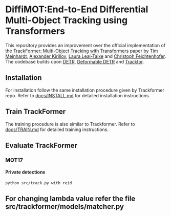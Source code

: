 # DiffiMOT:End-to-End Differential Multi-Object Tracking using Transformers

This repository provides an improvement over the official implementation of the [TrackFormer: Multi-Object Tracking with Transformers](https://arxiv.org/abs/2101.02702) paper by [Tim Meinhardt](https://dvl.in.tum.de/team/meinhardt/), [Alexander Kirillov](https://alexander-kirillov.github.io/), [Laura Leal-Taixe](https://dvl.in.tum.de/team/lealtaixe/) and [Christoph Feichtenhofer](https://feichtenhofer.github.io/). The codebase builds upon [DETR](https://github.com/facebookresearch/detr), [Deformable DETR](https://github.com/fundamentalvision/Deformable-DETR) and [Tracktor](https://github.com/phil-bergmann/tracking_wo_bnw).

<!-- **As the paper is still under submission this repository will continuously be updated and might at times not reflect the current state of the [arXiv paper](https://arxiv.org/abs/2012.01866).** -->

## Installation

For installation follow the same installation procedure given by Trackformer repo. Refer to  [docs/INSTALL.md](docs/INSTALL.md) for detailed installation instructions.

## Train TrackFormer

The training procedure is also similar to Trackformer. Refer to [docs/TRAIN.md](docs/TRAIN.md) for detailed training instructions.

## Evaluate TrackFormer

### MOT17

#### Private detections

```
python src/track.py with reid

```
## For changing lambda value refer the file src/trackformer/models/matcher.py




